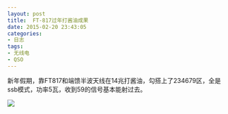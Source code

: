 ```yaml
---
layout: post
title: 	FT-817过年打酱油成果
date: 2015-02-20 23:43:05
categories:
- 日志
tags:
- 无线电
- QSO
---
```


新年假期，靠FT817和端馈半波天线在14兆打酱油，勾搭上了234679区，全是ssb模式，功率5瓦，收到59的信号基本能射过去。

![](https://github.com/bh3nvn/bh3nvn.github.io/raw/master/image/2015-02-20-01.jpg)  
